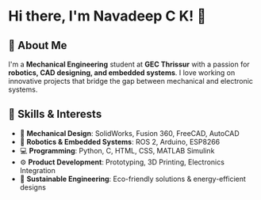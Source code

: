 # Hi there, I'm Navadeep C K! 👋

## 🚀 About Me
I'm a **Mechanical Engineering** student at **GEC Thrissur** with a passion for **robotics, CAD designing, and embedded systems**. I love working on innovative projects that bridge the gap between mechanical and electronic systems.

## 🔧 Skills & Interests
- 🔩 **Mechanical Design**: SolidWorks, Fusion 360, FreeCAD, AutoCAD
- 🤖 **Robotics & Embedded Systems**: ROS 2, Arduino, ESP8266
- 💻 **Programming**: Python, C, HTML, CSS, MATLAB Simulink
- ⚙️ **Product Development**: Prototyping, 3D Printing, Electronics Integration
- 🌿 **Sustainable Engineering**: Eco-friendly solutions & energy-efficient designs

<!---
mindmaster17/mindmaster17 is a ✨ special ✨ repository because its `README.md` (this file) appears on your GitHub profile.
You can click the Preview link to take a look at your changes.
--->
